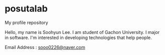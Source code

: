 # posutalab
My profile repository

Hello, my name is Soohyun Lee. I am student of Gachon University. 
I major in software. I'm interested in developing technologies that help people. 

Email Address : sooo0226@naver.com
